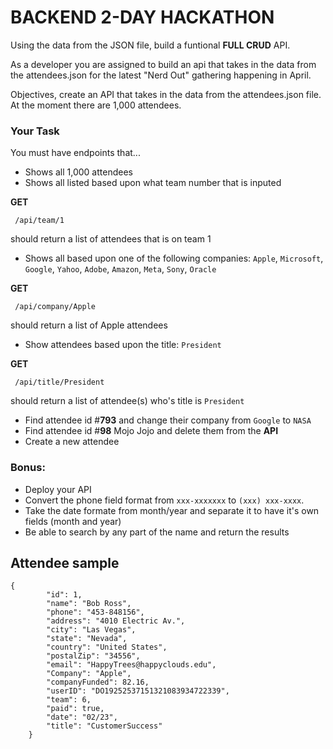 # BACKEND 2-DAY HACKATHON	

Using the data from the JSON file, build a funtional **FULL CRUD** API.

As a developer you are assigned to build an api that takes in the data from the attendees.json for the latest "Nerd Out" gathering happening in April. 

Objectives, create an API that takes in the data from the attendees.json file. At the moment there are 1,000 attendees. 

### Your Task

You must have endpoints that...

- Shows all 1,000 attendees
- Shows all listed based upon what team number that is inputed

**GET**

```
 /api/team/1
```

should return a list of attendees that is on team 1


- Shows all based upon one of the following companies: `Apple`, `Microsoft`, `Google`, `Yahoo`, `Adobe`, `Amazon`, `Meta`, `Sony`, `Oracle`

**GET**

```
 /api/company/Apple
```

should return a list of Apple attendees



- Show attendees based upon the title: `President`

**GET**

```
 /api/title/President
```

should return a list of attendee(s) who's title is `President`



- Find attendee id #**793** and change their company from `Google` to `NASA`
- Find attendee id #**98** Mojo Jojo and delete them from the **API**
- Create a new attendee

###  Bonus:

 - Deploy your API
 - Convert the phone field format from `xxx-xxxxxxx` to `(xxx) xxx-xxxx`.
 - Take the date formate from month/year and separate it to have it's own fields (month and year)
 - Be able to search by any part of the name and return the results 




## Attendee sample

```
{
		"id": 1,
		"name": "Bob Ross",
		"phone": "453-848156",
		"address": "4010 Electric Av.",
		"city": "Las Vegas",
		"state": "Nevada",
		"country": "United States",
		"postalZip": "34556",
		"email": "HappyTrees@happyclouds.edu",
		"Company": "Apple",
		"companyFunded": 82.16,
		"userID": "DO19252537151321083934722339",
		"team": 6,
		"paid": true,
		"date": "02/23",
		"title": "CustomerSuccess"
	}
```



